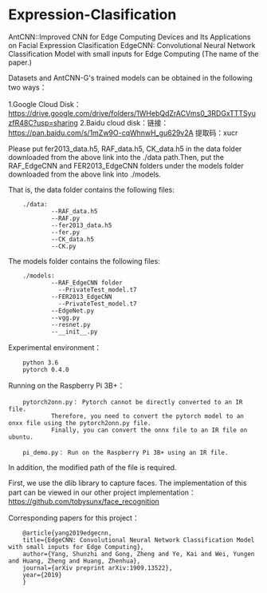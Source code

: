 # Expression-Clasification
AntCNN::Improved CNN for Edge Computing  Devices and Its Applications on Facial Expression  Clasification
EdgeCNN: Convolutional Neural Network Classification Model with small inputs for Edge Computing (The name of the paper.)

Datasets and AntCNN-G's trained models can be obtained in the following two ways：

1.Google Cloud Disk：https://drive.google.com/drive/folders/1WHebQdZrACVms0_3RDGxTTTSyuzfR48C?usp=sharing
2.Baidu cloud disk：链接：https://pan.baidu.com/s/1mZw9O-cqWhnwH_gu629v2A 
提取码：xucr 

Please put fer2013_data.h5, RAF_data.h5, CK_data.h5 in the data folder downloaded from the above link into the ./data path.Then, put the RAF_EdgeCNN and FER2013_EdgeCNN folders under the models folder downloaded from the above link into ./models.

That is, the data folder contains the following files: 
        
        ./data:         
                --RAF_data.h5          
                --RAF.py             
                --fer2013_data.h5             
                --fer.py
                --CK_data.h5         
                --CK.py
                
                
The models folder contains the following files: 

        ./models: 
                --RAF_EdgeCNN folder  
                  --PrivateTest_model.t7  
                --FER2013_EdgeCNN
                  --PrivateTest_model.t7
                --EdgeNet.py
                --vgg.py
                --resnet.py
                --__init__.py
        
Experimental environment：

        python 3.6
        pytorch 0.4.0
       
Running on the Raspberry Pi 3B+：
        
        pytorch2onn.py： Pytorch cannot be directly converted to an IR file. 
                Therefore, you need to convert the pytorch model to an onxx file using the pytorch2onn.py file.
                Finally, you can convert the onnx file to an IR file on ubuntu.
        
        pi_demo.py： Run on the Raspberry Pi 3B+ using an IR file.
In addition, the modified path of the file is required.

First, we use the dlib library to capture faces. The  implementation of this part can be viewed in our other project  implementation：https://github.com/tobysunx/face_recognition


Corresponding papers for this project：

        @article{yang2019edgecnn,
        title={EdgeCNN: Convolutional Neural Network Classification Model with small inputs for Edge Computing},
        author={Yang, Shunzhi and Gong, Zheng and Ye, Kai and Wei, Yungen and Huang, Zheng and Huang, Zhenhua},
        journal={arXiv preprint arXiv:1909.13522},
        year={2019}
        }
